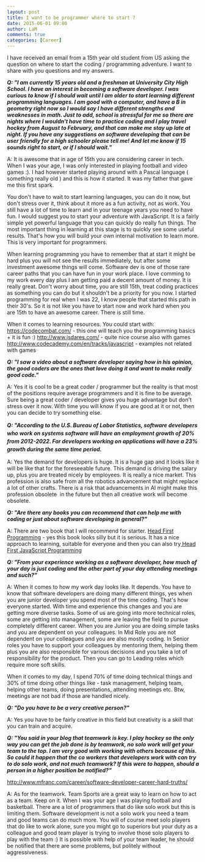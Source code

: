 ```yaml
---
layout: post
title: I want to be programmer where to start ?
date: 2015-06-01 09:00
author: LaM
comments: true
categories: [Career]
---
```

I have received an email from a 15th year old student from US asking the question on where to start the coding / programming adventure. I want to share with you questions and my answers.

<em><strong>Q: "I am currently 15 years old and a freshman at University City High School. I have an interest in becoming a software developer. I was curious to know if I should wait until I am older to start learning different programming languages. I am good with a computer, and have a B in geometry right now so I would say I have different strengths and weaknesses in math. Just to add, school is stressful for me so there are nights where I wouldn't have time to practice coding and I play travel hockey from August to February, and that can make me stay up late at night. If you have any suggestions on software developing that can be user friendly for a high schooler please tell me! And let me know if 15 sounds right to start, or if I should wait."</strong></em>

A: It is awesome that in age of 15th you are considering career in tech. When I was your age, I was only interested in playing football and video games :). I had however started playing around with a Pascal language ( something really old ) and this is how it started. It was my father that gave me this first spark.

You don't have to wait to start learning languages, you can do it now, but don't stress over it, think about it more as a fun activity, not as work. You still have a lot of time to learn and in your teenage years you need to have fun. I would suggest you to start your adventure with JavaScript. It is a fairly simple yet powerful language that you can quickly do really fun things. The most important thing in learning at this stage is to quickly see some useful results. That's how you will build your own internal motivation to learn more. This is very important for programmers.

When learning programming you have to remember that at start it might be hard plus you will not see the results immediately, but after some investment awesome things will come. Software dev is one of those rare career paths that you can have fun in your work place. I love comming to my work every day plus I am getting paid a decent amount of money. It is really great.
Don't worry about time, you are still 15th, treat coding practices as something you can do but it shouldn't be a priority for you now. I started programming for real when I was 22, I know people that started this path in their 30's. So it is not like you have to start now and work hard when you are 15th to have an awesome career. There is still time.

When it comes to learning resources.
You could start with:
<a href="https://codecombat.com/ ">https://codecombat.com/</a> - this one will teach you the programming basics + it is fun :)
<a href="http://www.jsdares.com/">http://www.jsdares.com/</a> - quite nice course also with games
<a href="http://www.codecademy.com/en/tracks/javascript">http://www.codecademy.com/en/tracks/javascript</a> - examples not related with games

<strong><em>Q: "I saw a video about a software developer saying how in his opinion, the good coders are the ones that love doing it and want to make really good code."</em></strong>

A: Yes it is cool to be a great coder / programmer but the reality is that most of the positions require average programmers and it is fine to be average. Sure being a great coder / developer gives you huge advantage but don't stress over it now. With time you will know if you are good at it or not, then you can decide to try something else.

<em style="line-height: 1.5;"><strong>Q: "According to the U.S. Bureau of Labor Statistics, software developers who work on systems software will have an employment growth of 20% from 2012-2022. For developers working on applications will have a 23% growth during the same time period.</strong></em>

A: Yes the demand for developers is huge. It is a huge gap and it looks like it will be like that for the foreseeable future. This demand is driving the salary up, plus you are treated nicely by employees. It is really a nice market. This profession is also safe from all the robotics advancement that might replace a lot of other crafts. There is a risk that advancements in AI might make this profession obsolete  in the future but then all creative work will become obsolete.

<em><strong>Q: "Are there any books you can recommend that can help me with coding or just about software developing in general?"</strong></em>

A: There are two book that I will recommend for starter. <a href="http://shop.oreilly.com/product/9780596802387.do?CMP=ILC-hf1st">Head First Programming</a> - yes this book looks silly but it is serious. It has a nice approach to learning, suitable for everyone and then you can also try<a href=" http://www.amazon.com/Head-First-JavaScript-Programming-Freeman/dp/144934013X"> Head First JavaScript Programming</a>

<em><strong>Q: "From your experience working as a software developer, how much of your day is just coding and the other part of your day attending meetings and such?"</strong></em>

A: When it comes to how my work day looks like. It depends. You have to know that software developers are doing many different things, yes when you are junior developer you spend most of the time coding. That's how everyone started. With time and experience this changes and you are getting more diverse tasks. Some of us are going into more technical roles, some are getting into management, some are leaving the field to pursue completely different career. When you are Junior you are doing simple tasks and you are dependent on your colleagues. In Mid Role you are not dependent on your colleagues and you are also mostly coding. In Senior roles you have to support your colleagues by mentoring them, helping them plus you are also responsible for various decisions and you take a lot of responsibility for the product. Then you can go to Leading roles which require more soft skills.

When it comes to my day, I spend 70% of time doing technical things and 30% of time doing other things like - task management, helping team, helping other teams, doing presentations, attending meetings etc. Btw, meetings are not bad if those are handled nicely.

<em><strong>Q: "Do you have to be a very creative person?"</strong></em>

A: Yes you have to be fairly creative in this field but creativity is a skill that you can train and acquire.

<em><strong>Q: "You said in your blog that teamwork is key. I play hockey so the only way you can get the job done is by teamwork, no solo work will get your team to the top. I am very good with working with others because of this. So could it happen that the co workers that developers work with can try to do solo work, and not much teamwork? If this were to happen, should a person in a higher position be notified?"</strong></em>

<a href="http://www.mfranc.com/career/software-developer-career-hard-truths/">http://www.mfranc.com/career/software-developer-career-hard-truths/</a>

A: As for the teamwork. Team Sports are a great way to learn on how to act as a team. Keep on it. When I was your age I was playing football and basketball. There are a lot of programmers that do like solo work but this is limiting them. Software development is not a solo work you need a team and good teams can do much more. You will of course meet solo players that do like to work alone, sure you might go to superiors but your duty as a colleague and good team player is trying to involve those solo players to play with the team :) It is possible with help of your team leader, he should be notified that there are some problems, but politely without aggressiveness.
